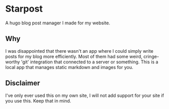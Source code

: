 # Starpost
A hugo blog post manager I made for my website.

## Why
I was disappointed that there wasn't an app where I could simply write posts for my blog more efficiently. Most of them had some weird, cringe-worthy 'git' integration that connected to a server or something. This is a local app that manages static markdown and images for you.

## Disclaimer

I've only ever used this on my own site, I will not add support for your site if you use this. Keep that in mind.
